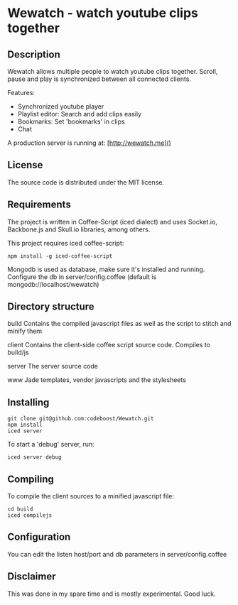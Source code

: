 Wewatch - watch youtube clips together
======================================

Description
-----------

Wewatch allows multiple people to watch youtube clips together.
Scroll, pause and play is synchronized between all connected clients.

Features:

- Synchronized youtube player
- Playlist editor: Search and add clips easily
- Bookmarks: Set 'bookmarks' in clips
- Chat

A production server is running at: [http://wewatch.me]()


License
-------

The source code is distributed under the MIT license.

Requirements
------------

The project is written in Coffee-Script (iced dialect) and uses Socket.io, Backbone.js and Skull.io libraries, among others.

This project requires iced coffee-script:

	npm install -g iced-coffee-script

Mongodb is used as database, make sure it's installed and running.
Configure the db in server/config.coffee (default is mongodb://localhost/wewatch)


Directory structure
-------------------

build
	Contains the compiled javascript files as well as the script to stitch and minify them

client
	Contains the client-side coffee script source code. Compiles to build/js

server
	The server source code

www
	Jade templates, vendor javascripts and the stylesheets


Installing
----------

	git clone git@github.com:codeboost/Wewatch.git
	npm install
	iced server

To start a 'debug' server, run:

	iced server debug


Compiling
---------

To compile the client sources to a minified javascript file:
	
	cd build
	iced compilejs

Configuration
-------------

You can edit the listen host/port and db parameters in server/config.coffee


Disclaimer
----------

This was done in my spare time and is mostly experimental. Good luck.
